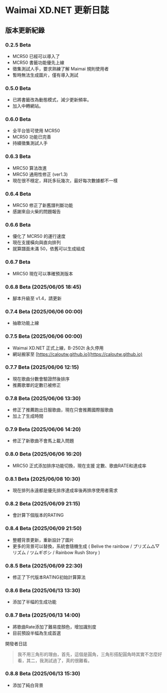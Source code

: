 # Waimai XD.NET 更新日誌

## 版本更新紀錄

### 0.2.5 Beta
- MCR50 已經可以導入了
- MCR50 書籤功能優先上線
- 徵集測試人手，要求熟練了解 Maimai 規則使用者
- 暫時無法生成圖片，僅有導入測試

### 0.5.0 Beta
- 已將書籤改為動態模式，減少更新頻率。
- 加入中轉網站。

### 0.6.0 Beta
- 全平台皆可使用 MCR50
- MCR50 功能已完善
- 持續徵集測試人手

### 0.6.3 Beta
- MRC50 算法改進
- MRC50 通用性修正 (ver1.3)
- 現在很不穩定，拜託多玩幾次，最好每次數據都不一樣

### 0.6.4 Beta
- MRC50 修正了新舊譜判斷功能
- 感謝來自火柴的問題報告

### 0.6.6 Beta
- 優化了 MCR50 的運行速度
- 現在支援橫向與直向排列
- 就算譜面未滿 50，依舊可以生成組成

### 0.6.7 Beta
- MRC50 現在可以準確預測版本

### 0.6.8 Beta (2025/06/05 18:45)
- 腳本升級至 v1.4，請更新

### 0.7.4 Beta (2025/06/06 00:00)
- 抽歌功能上線

### 0.7.5 Beta (2025/06/06 00:00)
- Waimai XD.NET 正式上線，B-2502t 永久停用
- 網站搬家至 [https://caloutw.github.io](https://caloutw.github.io)

### 0.7.7 Beta (2025/06/06 12:15)
- 現在歌曲分數會驗證然後排序
- 推薦歌單的定數已被修正

### 0.7.8 Beta (2025/06/06 13:30)
- 修正了推薦跑出日服歌曲，現在只會推薦國際服歌曲
- 加上了生成時間

### 0.7.9 Beta (2025/06/06 14:20)
- 修正了新歌曲不會馬上載入問題

### 0.8.0 Beta (2025/06/06 16:20)
- MRC50 正式添加排序功能切換，現在支援 定數、歌曲RATE和達成率

### 0.8.1 Beta (2025/06/08 10:30)
- 現在排列永遠都是優先排序達成率後再排序使用者需求

### 0.8.2 Beta (2025/06/09 21:15)
- 會計算下個版本的RATING

### 0.8.4 Beta (2025/06/09 21:50)
- 整體背景更新，重新設計了圖片
- 更多的背景可以替換，系統會隨機生成 ( Belive the rainbow / プリズム△▽リズム / ツムギボシ / Rainbow Rush Story )

### 0.8.5 Beta (2025/06/09 22:30)
- 修正了下代版本RATING初始計算算法

### 0.8.6 Beta (2025/06/13 13:30)
- 添加了半幅的生成功能

### 0.8.7 Beta (2025/06/13 14:00)
- 將歌曲Rate添加了難易度顏色，增加識別度
- 目前預設半幅為生成首選
  
開發者日誌
> 我不用三角形的理由，首先，這個是圓角，三角形搭配圓角時其實不怎麼好看，其二，我測試過了，真的很難看。

### 0.8.8 Beta (2025/06/13 15:30)
- 添加了純白背景
